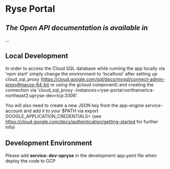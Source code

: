 # Ryse Portal
## _The Open API documentation is available in_ 
...
## Local Development
In order to access the Cloud SQL database while running the app locally via 'npm start' simply change the environment to 'localhost' after setting up cloud_sql_proxy (https://cloud.google.com/sql/docs/mysql/connect-admin-proxy#macos-64-bit or using the gcloud component) and creating the connection via 'cloud_sql_proxy -instances=ryse-portal:northamerica-northeast2:upryse-dev=tcp:3306'.

You will also need to create a new JSON key from the app-engine service-account and add it to your $PATH via export GOOGLE_APPLICATION_CREDENTIALS= (see https://cloud.google.com/docs/authentication/getting-started for further info)

## Development Environment
Please add **service: dev-upryse** in the development app.yaml file when deploy the code to GCP 
